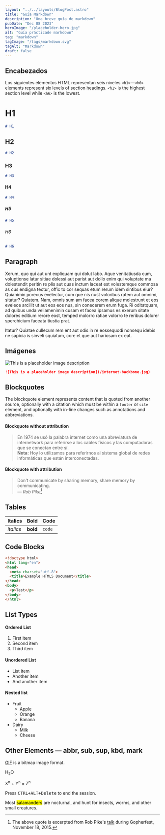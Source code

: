 ```yaml
---
layout: "../../layouts/BlogPost.astro"
title: "Guía Markdown"
description: "Una breve guía de markdown"
pubDate: "Dec 08 2023"
heroImage: "/placeholder-hero.jpg"
alt: "Guía prácticade markdown"
tag: "markdown"
tagImage: "/tags/markdown.svg"
tagAlt: "Markdown"
draft: false
---
```


## Encabezados

Los siguientes elementos HTML representan seis niveles `<h1>`—`<h6>` elements represent six levels of section headings. `<h1>` is the highest section level while `<h6>` is the lowest.

# H1
```markdown
# H1
```
## H2
```markdown
# H2
```
### H3
```markdown
# H3
```
#### H4
```markdown
# H4
```
##### H5
```markdown
# H5
```
###### H6
```markdown
# H6
```


## Paragraph

Xerum, quo qui aut unt expliquam qui dolut labo. Aque venitatiusda cum, voluptionse latur sitiae dolessi aut parist aut dollo enim qui voluptate ma dolestendit peritin re plis aut quas inctum laceat est volestemque commosa as cus endigna tectur, offic to cor sequas etum rerum idem sintibus eiur? Quianimin porecus evelectur, cum que nis nust voloribus ratem aut omnimi, sitatur? Quiatem. Nam, omnis sum am facea corem alique molestrunt et eos evelece arcillit ut aut eos eos nus, sin conecerem erum fuga. Ri oditatquam, ad quibus unda veliamenimin cusam et facea ipsamus es exerum sitate dolores editium rerore eost, temped molorro ratiae volorro te reribus dolorer sperchicium faceata tiustia prat.

Itatur? Quiatae cullecum rem ent aut odis in re eossequodi nonsequ idebis ne sapicia is sinveli squiatum, core et que aut hariosam ex eat.

## Imágenes

![This is a placeholder image description](/internet-backbone.jpg)

```markdown
![This is a placeholder image description](/internet-backbone.jpg)
```
## Blockquotes

The blockquote element represents content that is quoted from another source, optionally with a citation which must be within a `footer` or `cite` element, and optionally with in-line changes such as annotations and abbreviations.

#### Blockquote without attribution

> En 1974 se usó la palabra internet como una abreviatura de internetwork para referirse a los cables físicos y las computadoras que se conectan entre sí.<br>
> **Nota:** Hoy lo utilizamos para referirnos al sistema global de redes informáticas que están interconectadas.

#### Blockquote with attribution

> Don't communicate by sharing memory, share memory by communicating.<br>
> — <cite>Rob Pike[^1]</cite>

[^1]: The above quote is excerpted from Rob Pike's [talk](https://www.youtube.com/watch?v=PAAkCSZUG1c) during Gopherfest, November 18, 2015.

## Tables

| Italics   | Bold     | Code   |
| --------  | -------- | ------ |
| *italics* | **bold** | `code` |

## Code Blocks

```html
<!doctype html>
<html lang="en">
<head>
  <meta charset="utf-8">
  <title>Example HTML5 Document</title>
</head>
<body>
  <p>Test</p>
</body>
</html>
```

## List Types

#### Ordered List

1. First item
2. Second item
3. Third item

#### Unordered List

* List item
* Another item
* And another item

#### Nested list

* Fruit
  * Apple
  * Orange
  * Banana
* Dairy
  * Milk
  * Cheese

## Other Elements — abbr, sub, sup, kbd, mark

<abbr title="Graphics Interchange Format">GIF</abbr> is a bitmap image format.

H<sub>2</sub>O

X<sup>n</sup> + Y<sup>n</sup> = Z<sup>n</sup>

Press <kbd><kbd>CTRL</kbd>+<kbd>ALT</kbd>+<kbd>Delete</kbd></kbd> to end the session.

Most <mark>salamanders</mark> are nocturnal, and hunt for insects, worms, and other small creatures.
